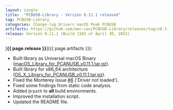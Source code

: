 ```yaml
---
layout: single
title:  "PCBUSB-Library - Version 0.11.1 released"
tag: PCBUSB-Library
categories: Change-log Drivers macOS Peak PCBUSB
artifacts: https://github.com/mac-can/PCBUSB-Library/releases/tag/v0.11.1
release: Version 0.11.1 (Build 1183 of April 30, 2022)
---
```

[**{{ page.release }}**]({{ page.artifacts }}):

- Built library as Universal macOS Binary ([macOS_Library_for_PCANUSB_v0.11.1.tar.gz](https://github.com/mac-can/PCBUSB-Library/releases/download/v0.11.1/macOS_Library_for_PCANUSB_v0.11.1.tar.gz)).
- Built library for x86_64 architecture ([OS_X_Library_for_PCANUSB_v0.11.1.tar.gz](https://github.com/mac-can/PCBUSB-Library/releases/download/v0.11.1/OS_X_Library_for_PCANUSB_v0.11.1.tar.gz)).
- Fixed the Monterey issue [#6](https://github.com/mac-can/PCBUSB-Library/issues/6) ('Driver not loaded').
- Fixed some findings from static code analysis.
- Added `@rpath` to **all** build environments.
- Improved the installation script.
- Updated the README file.
